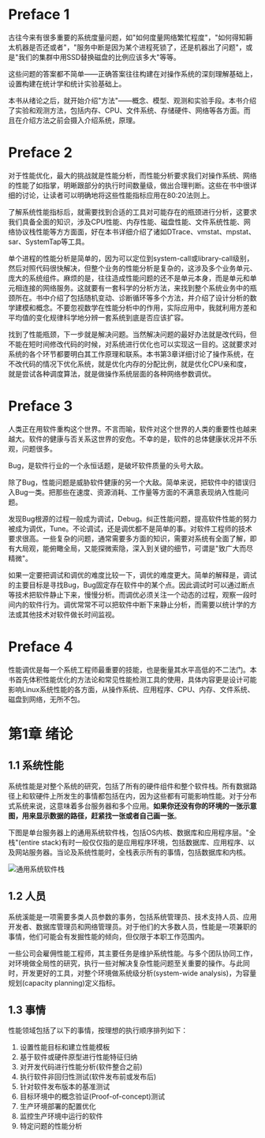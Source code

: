 # Preface 1

古往今来有很多重要的系统度量问题，如"如何度量网络繁忙程度"，"如何得知耨太机器是否还或者"，"服务中断是因为某个进程死锁了，还是机器出了问题"，或是"我们的集群中用SSD替换磁盘的比例应该多大"等等。

这些问题的答案都不简单——正确答案往往构建在对操作系统的深刻理解基础上，设置构建在统计学和统计实验基础上。

本书从绪论之后，就开始介绍"方法"——概念、模型、观测和实验手段。本书介绍了实验和观测方法，包括内存、CPU、文件系统、存储硬件、网络等各方面。而且在介绍方法之前会摄入介绍系统，原理。

# Preface 2

对于性能优化，最大的挑战就是性能分析，而性能分析要求我们对操作系统、网络的性能了如指掌，明晰跟部分的执行时间数量级，做出合理判断。这些在书中很详细的讨论，让读者可以明确地将这些性能指标应用在80:20法则上。

了解系统性能指标后，就需要找到合适的工具对可能存在的瓶颈进行分析，这要求我们具备全面的知识，涉及CPU性能、内存性能、磁盘性能、文件系统性能、网络协议栈性能等方方面面，好在本书详细介绍了诸如DTrace、vmstat、mpstat、sar、SystemTap等工具。

单个进程的性能分析是简单的，因为可以定位到system-call或library-call级别，然后对照代码很快解决，但整个业务的性能分析是复杂的，这涉及多个业务单元、庞大的系统组件。麻烦的是，往往造成性能问题的还不是单元本身，而是单元和单元相连接的网络服务。这就要有一套科学的分析方法，来找到整个系统业务中的瓶颈所在。书中介绍了包括随机变动、诊断循环等多个方法，并介绍了设计分析的数学建模和概念。不要忽视数学在性能分析中的作用，实际应用中，我就利用方差和平均值的变化规律科学地分辨一套系统到底是否应该扩容。

找到了性能瓶颈，下一步就是解决问题。当然解决问题的最好办法就是改代码，但不能在短时间修改代码的时候，对系统进行优化也可以实现这一目的。这就要求对系统的各个环节都要明白其工作原理和联系。本书第3章详细讨论了操作系统，在不改代码的情况下优化系统，就是优化内存的分配比例，就是优化CPU亲和度，就是尝试各种调度算法，就是做操作系统层面的各种网络参数调优。

# Preface 3

人类正在用软件重构这个世界。不言而喻，软件对这个世界的人类的重要性也越来越大。软件的健康与否关系这世界的安危。不幸的是，软件的总体健康状况并不乐观，问题很多。

Bug，是软件行业的一个永恒话题，是破坏软件质量的头号大敌。

除了Bug，性能问题是威胁软件健康的另一个大敌。简单来说，把软件中的错误归入Bug一类。把那些在速度、资源消耗、工作量等方面的不满意表现纳入性能问题。

发现Bug根源的过程一般成为调试，Debug。纠正性能问题，提高软件性能的努力被成为调优，Tune。不论调试，还是调优都不是简单的事。对软件工程师的技术要求很高。一些复杂的问题，通常需要多方面的知识，需要对系统有全面了解，即有大局观，能俯瞰全局，又能探微索隐，深入到关键的细节，可谓是"致广大而尽精微"。

如果一定要把调试和调优的难度比较一下，调优的难度更大。简单的解释是，调试的主要目标是寻找Bug，Bug固定存在软件中的某个点。因此调试时可以通过断点等技术把软件静止下来，慢慢分析。而调优必须关注一个动态的过程，观察一段时间内的软件行为。调优常常不可以把软件中断下来静止分析，而需要以统计学的方法或其他技术对软件做长时间监视。

# Preface 4

性能调优是每一个系统工程师最重要的技能，也是衡量其水平高低的不二法门。本书首先体积性能优化的方法论和常见性能检测工具的使用，具体内容更是设计可能影响Linux系统性能的各方面，从操作系统、应用程序、CPU、内存、文件系统、磁盘到网络，无所不包。

# 第1章 绪论

## 1.1 系统性能

系统性能是对整个系统的研究，包括了所有的硬件组件和整个软件栈。所有数据路径上和软硬件上所发生的事情都包括在内，因为这些都有可能影响性能。对于分布式系统来说，这意味着多台服务器和多个应用。**如果你还没有你的环境的一张示意图，用来显示数据的路径，赶紧找一张或者自己画一张**。

下图是单台服务器上的通用系统软件栈，包括OS内核、数据库和应用程序层。"全栈"(entire stack)有时一般仅仅指的是应用程序环境，包括数据库、应用程序、以及网站服务器。当论及系统性能时，全栈表示所有的事情，包括数据库和内核。

![通用系统软件栈](/home/tux/Documents/performance_notes/system_performance/General_Sys_Software_Stack.png)

## 1.2 人员

系统溪能是一项需要多类人员参数的事务，包括系统管理员、技术支持人员、应用开发者、数据库管理员和网络管理员。对于他们的大多数人员，性能是一项兼职的事情，他们可能会有发掘性能的倾向，但仅限于本职工作范围内。

一些公司会雇佣性能工程师，其主要任务是维护系统性能。与多个团队协同工作，对环境做全局性的研究，执行一些对解决复杂性能问题至关重要的操作。与此同时，开发更好的工具，对整个环境做系统级分析(system-wide analysis)，为容量规划(capacity planning)定义指标。

## 1.3 事情

性能领域包括了以下的事情，按理想的执行顺序排列如下：

1. 设置性能目标和建立性能模板
2. 基于软件或硬件原型进行性能特征归纳
3. 对开发代码进行性能分析(软件整合之前)
4. 执行软件非回归性测试(软件发布前或发布后)
5. 针对软件发布版本的基准测试
6. 目标环境中的概念验证(Proof-of-concept)测试
7. 生产环境部署的配置优化
8. 监控生产环境中运行的软件
9. 特定问题的性能分析

